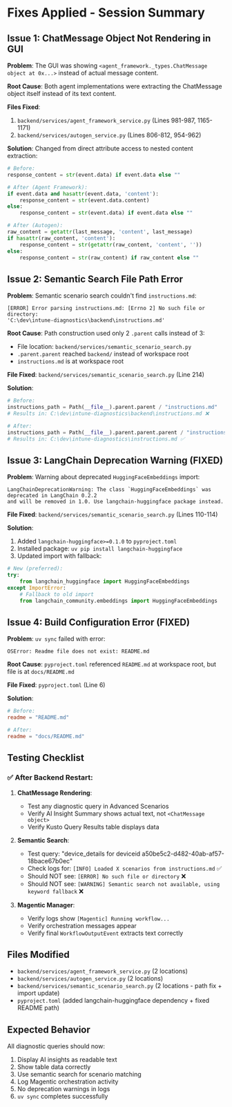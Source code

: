 # Fixes Applied - Session Summary

## Issue 1: ChatMessage Object Not Rendering in GUI
**Problem**: The GUI was showing `<agent_framework._types.ChatMessage object at 0x...>` instead of actual message content.

**Root Cause**: Both agent implementations were extracting the ChatMessage object itself instead of its text content.

**Files Fixed**:
1. `backend/services/agent_framework_service.py` (Lines 981-987, 1165-1171)
2. `backend/services/autogen_service.py` (Lines 806-812, 954-962)

**Solution**: Changed from direct attribute access to nested content extraction:
```python
# Before:
response_content = str(event.data) if event.data else ""

# After (Agent Framework):
if event.data and hasattr(event.data, 'content'):
    response_content = str(event.data.content)
else:
    response_content = str(event.data) if event.data else ""

# After (Autogen):
raw_content = getattr(last_message, 'content', last_message)
if hasattr(raw_content, 'content'):
    response_content = str(getattr(raw_content, 'content', ''))
else:
    response_content = str(raw_content) if raw_content else ""
```

## Issue 2: Semantic Search File Path Error
**Problem**: Semantic scenario search couldn't find `instructions.md`:
```
[ERROR] Error parsing instructions.md: [Errno 2] No such file or directory: 
'C:\dev\intune-diagnostics\backend\instructions.md'
```

**Root Cause**: Path construction used only 2 `.parent` calls instead of 3:
- File location: `backend/services/semantic_scenario_search.py`
- `.parent.parent` reached `backend/` instead of workspace root
- `instructions.md` is at workspace root

**File Fixed**: `backend/services/semantic_scenario_search.py` (Line 214)

**Solution**:
```python
# Before:
instructions_path = Path(__file__).parent.parent / "instructions.md"
# Results in: C:\dev\intune-diagnostics\backend\instructions.md ❌

# After:
instructions_path = Path(__file__).parent.parent.parent / "instructions.md"
# Results in: C:\dev\intune-diagnostics\instructions.md ✅
```

## Issue 3: LangChain Deprecation Warning (FIXED)
**Problem**: Warning about deprecated `HuggingFaceEmbeddings` import:
```
LangChainDeprecationWarning: The class `HuggingFaceEmbeddings` was deprecated in LangChain 0.2.2 
and will be removed in 1.0. Use langchain-huggingface package instead.
```

**File Fixed**: `backend/services/semantic_scenario_search.py` (Lines 110-114)

**Solution**:
1. Added `langchain-huggingface>=0.1.0` to `pyproject.toml`
2. Installed package: `uv pip install langchain-huggingface`
3. Updated import with fallback:
```python
# New (preferred):
try:
    from langchain_huggingface import HuggingFaceEmbeddings
except ImportError:
    # Fallback to old import
    from langchain_community.embeddings import HuggingFaceEmbeddings
```

## Issue 4: Build Configuration Error (FIXED)
**Problem**: `uv sync` failed with error:
```
OSError: Readme file does not exist: README.md
```

**Root Cause**: `pyproject.toml` referenced `README.md` at workspace root, but file is at `docs/README.md`

**File Fixed**: `pyproject.toml` (Line 6)

**Solution**:
```toml
# Before:
readme = "README.md"

# After:
readme = "docs/README.md"
```

## Testing Checklist

### ✅ After Backend Restart:
1. **ChatMessage Rendering**:
   - Test any diagnostic query in Advanced Scenarios
   - Verify AI Insight Summary shows actual text, not `<ChatMessage object>`
   - Verify Kusto Query Results table displays data

2. **Semantic Search**:
   - Test query: "device_details for deviceid a50be5c2-d482-40ab-af57-18bace67b0ec"
   - Check logs for: `[INFO] Loaded X scenarios from instructions.md` ✅
   - Should NOT see: `[ERROR] No such file or directory` ❌
   - Should NOT see: `[WARNING] Semantic search not available, using keyword fallback` ❌

3. **Magentic Manager**:
   - Verify logs show `[Magentic] Running workflow...`
   - Verify orchestration messages appear
   - Verify final `WorkflowOutputEvent` extracts text correctly

## Files Modified
- `backend/services/agent_framework_service.py` (2 locations)
- `backend/services/autogen_service.py` (2 locations)
- `backend/services/semantic_scenario_search.py` (2 locations - path fix + import update)
- `pyproject.toml` (added langchain-huggingface dependency + fixed README path)

## Expected Behavior
All diagnostic queries should now:
1. Display AI insights as readable text
2. Show table data correctly
3. Use semantic search for scenario matching
4. Log Magentic orchestration activity
5. No deprecation warnings in logs
6. `uv sync` completes successfully
